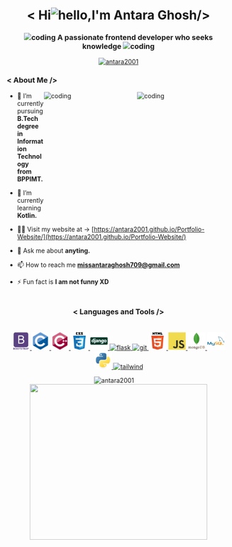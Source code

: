 
<h1 align="center">< Hi<img width="50px" alt="hello" src="https://media2.giphy.com/media/LY8yDak6Tngb6FfPrt/200w.gif?cid=82a1493b7aw16lz1csb2mylpmwz3csvmtiat0mz81v1vourx&rid=200w.gif&ct=g"/>,I'm Antara Ghosh/></h1>

<h3 align="center"><img   alt="coding"  width="30px" height="30px"  src="https://c.tenor.com/UVmG9eKZDpIAAAAM/dog-keyboard.gif"/> A passionate frontend developer who seeks knowledge <img   alt="coding"  width="30px" height="30px"  src="https://c.tenor.com/UVmG9eKZDpIAAAAM/dog-keyboard.gif"/> <br> </h3>
  
<p align="center"> <a target="_blank" rel="noopener noreferrer" href="https://camo.githubusercontent.com/2a958880843d63c627ca663b34c3b099b5e8112dcb2761f242a12994db9ff106/68747470733a2f2f6b6f6d617265762e636f6d2f67687076632f3f757365726e616d653d6e616e647962697368616c3233266c6162656c3d50726f66696c65253230766965777326636f6c6f723d306537356236267374796c653d666c6174"><img src="https://camo.githubusercontent.com/2a958880843d63c627ca663b34c3b099b5e8112dcb2761f242a12994db9ff106/68747470733a2f2f6b6f6d617265762e636f6d2f67687076632f3f757365726e616d653d6e616e647962697368616c3233266c6162656c3d50726f66696c65253230766965777326636f6c6f723d306537356236267374796c653d666c6174" alt="antara2001" data-canonical-src="https://komarev.com/ghpvc/?username=antara2001&amp;label=Profile%20views&amp;color=0e75b6&amp;style=flat" style="max-width:100%;"></a> </p>

<h3 align="left">< About Me /><br></h3>

<img align="right"  alt="coding"  width="210px" height="270px"  src="https://c.tenor.com/_DOBjnGspYAAAAAM/code-coding.gif"/>
<img align="right"  alt="coding"  width="210px" height="270px"  src="https://c.tenor.com/58DNSt-Lvw0AAAAM/corgi-computer.gif"/>

- 🔭 I’m currently pursuing **B.Tech degree in Information Technology from BPPIMT.**

- 🌱 I’m currently learning **Kotlin.**

- 👨‍💻 Visit my website at → [https://antara2001.github.io/Portfolio-Website/](https://antara2001.github.io/Portfolio-Website/)

- 💬 Ask me about **anyting.**

- 📫 How to reach me **missantaraghosh709@gmail.com**

- ⚡ Fun fact is **I am not funny XD**


<h3 align="center"><br>< Languages and Tools /> <br>  <br> </h3>
<p align="center"> <a href="https://getbootstrap.com" target="_blank"> <img src="https://raw.githubusercontent.com/devicons/devicon/master/icons/bootstrap/bootstrap-plain-wordmark.svg" alt="bootstrap" width="40" height="40"/> </a> <a href="https://www.cprogramming.com/" target="_blank"> <img src="https://raw.githubusercontent.com/devicons/devicon/master/icons/c/c-original.svg" alt="c" width="40" height="40"/> </a> <a href="https://www.w3schools.com/cpp/" target="_blank"> <img src="https://raw.githubusercontent.com/devicons/devicon/master/icons/cplusplus/cplusplus-original.svg" alt="cplusplus" width="40" height="40"/> </a> <a href="https://www.w3schools.com/css/" target="_blank"> <img src="https://raw.githubusercontent.com/devicons/devicon/master/icons/css3/css3-original-wordmark.svg" alt="css3" width="40" height="40"/> </a> <a href="https://www.djangoproject.com/" target="_blank"> <img src="https://raw.githubusercontent.com/devicons/devicon/master/icons/django/django-original.svg" alt="django" width="40" height="40"/> </a> <a href="https://flask.palletsprojects.com/" target="_blank"> <img src="https://www.vectorlogo.zone/logos/pocoo_flask/pocoo_flask-icon.svg" alt="flask" width="40" height="40"/> </a> <a href="https://git-scm.com/" target="_blank"> <img src="https://www.vectorlogo.zone/logos/git-scm/git-scm-icon.svg" alt="git" width="40" height="40"/> </a> <a href="https://www.w3.org/html/" target="_blank"> <img src="https://raw.githubusercontent.com/devicons/devicon/master/icons/html5/html5-original-wordmark.svg" alt="html5" width="40" height="40"/> </a> <a href="https://developer.mozilla.org/en-US/docs/Web/JavaScript" target="_blank"> <img src="https://raw.githubusercontent.com/devicons/devicon/master/icons/javascript/javascript-original.svg" alt="javascript" width="40" height="40"/> </a> <a href="https://www.mongodb.com/" target="_blank"> <img src="https://raw.githubusercontent.com/devicons/devicon/master/icons/mongodb/mongodb-original-wordmark.svg" alt="mongodb" width="40" height="40"/> </a> <a href="https://www.mysql.com/" target="_blank"> <img src="https://raw.githubusercontent.com/devicons/devicon/master/icons/mysql/mysql-original-wordmark.svg" alt="mysql" width="40" height="40"/> </a> <a href="https://www.python.org" target="_blank"> <img src="https://raw.githubusercontent.com/devicons/devicon/master/icons/python/python-original.svg" alt="python" width="40" height="40"/> </a> <a href="https://tailwindcss.com/" target="_blank"> <img src="https://www.vectorlogo.zone/logos/tailwindcss/tailwindcss-icon.svg" alt="tailwind" width="40" height="40"/> </a> </p>



<p align="center">&nbsp;<img  width="400px"  height="350px"  src="https://github-readme-stats.vercel.app/api?username=antara2001&amp;show_icons=true&amp;theme=radical&amp;title_color=fff&amp;icon_color=79ff97&amp;text_color=9f9f9f&amp;bg_color=151515" style="max-width:100%;" alt="antara2001" /> &nbsp; &nbsp; &nbsp; <img  width="400px" height="350px"  src="https://github-readme-streak-stats.herokuapp.com/?user=antara2001&amp;show_icons=true&amp;theme=radical&amp;title_color=fff&amp;icon_color=79ff97&amp;text_color=9f9f9f&amp;bg_color=151515" style="max-width:100%;" /></p>


